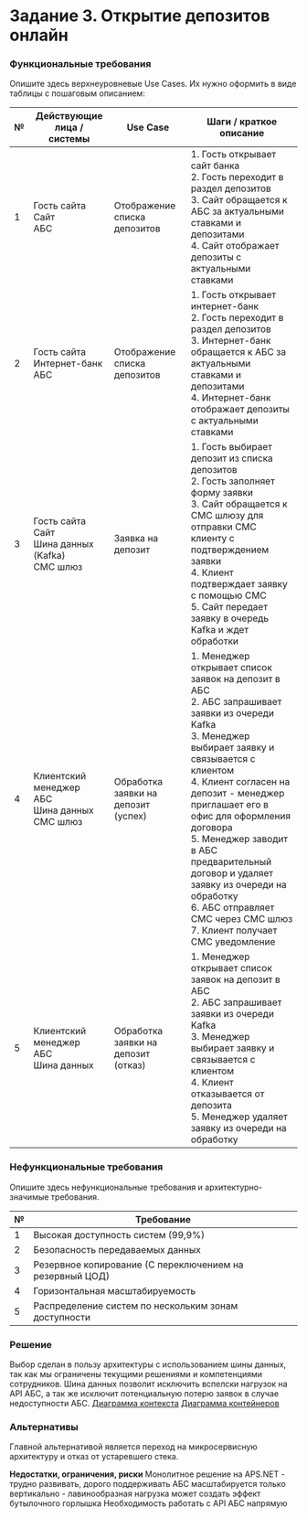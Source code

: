 # Задание 3. Открытие депозитов онлайн

### Функциональные требования
Опишите здесь верхнеуровневые Use Cases. Их нужно оформить в виде таблицы с пошаговым описанием:

| №   | Действующие лица / системы                                 | Use Case                            | Шаги / краткое описание                                                                                                                                                                                                                                                                                                                                                                                                                    |
|-----|------------------------------------------------------------|-------------------------------------|--------------------------------------------------------------------------------------------------------------------------------------------------------------------------------------------------------------------------------------------------------------------------------------------------------------------------------------------------------------------------------------------------------------------------------------------|
| 1   | Гость сайта<br />Сайт</br>АБС                              | Отображение списка депозитов        | 1. Гость открывает сайт банка <br>2. Гость переходит в раздел депозитов<br>3. Сайт обращается к АБС за актуальными ставками и депозитами<br/>4. Сайт отображает депозиты с актуальными ставками                                                                                                                                                                                                                                            |
| 2   | Гость сайта<br />Интернет-банк</br>АБС                     | Отображение списка депозитов        | 1. Гость открывает интернет-банк <br>2. Гость переходит в раздел депозитов<br>3. Интернет-банк обращается к АБС за актуальными ставками и депозитами<br/>4. Интернет-банк отображает депозиты с актуальными ставками                                                                                                                                                                                                                       |
| 3   | Гость сайта<br />Сайт</br>Шина данных (Kafka)<br/>СМС шлюз | Заявка на депозит                   | 1. Гость выбирает депозит из списка депозитов <br>2. Гость заполняет форму заявки<br>3. Сайт обращается к СМС шлюзу для отправки СМС клиенту с подтверждением заявки<br />4. Клиент подтверждает заявку с помощью СМС <br/> 5. Сайт передает заявку в очередь Kafka и ждет обработки                                                                                                                                                       |
| 4   | Клиентский менеджер<br />АБС<br />Шина данных<br/>СМС шлюз | Обработка заявки на депозит (успех) | 1. Менеджер открывает список заявок на депозит в АБС <br>2. АБС запрашивает заявки из очереди Kafka<br />3. Менеджер выбирает заявку и связывается с клиентом <br>4. Клиент согласен на депозит - менеджер приглашает его в офис для оформления договора<br />5. Менеджер заводит в АБС предварительный договор и удаляет заявку из очереди на обработку<br />6. АБС отправляет СМС через СМС шлюз<br />7. Клиент получает СМС уведомление |
| 5   | Клиентский менеджер<br />АБС<br />Шина данных              | Обработка заявки на депозит (отказ) | 1. Менеджер открывает список заявок на депозит в АБС <br>2. АБС запрашивает заявки из очереди Kafka<br />3. Менеджер выбирает заявку и связывается с клиентом <br>4. Клиент отказывается от депозита<br />5. Менеджер удаляет заявку из очереди на обработку                                                                                                                                                                               |


### Нефункциональные требования
Опишите здесь нефункциональные требования и архитектурно-значимые требования.

| №   | Требование                                               |
|-----|----------------------------------------------------------|
| 1   | Высокая доступность систем (99,9%)                       |
| 2   | Безопасность передаваемых данных                         |
| 3   | Резервное копирование (С переключением на резервный ЦОД) |
| 4   | Горизонтальная масштабируемость                          |
| 5   | Распределение систем по нескольким зонам доступности     |

### Решение
Выбор сделан в пользу архитектуры с использованием шины данных, так как мы ограничены текущими решениями и компетенциями сотрудников. Шина данных позволит исключить вспелски нагрузок на API АБС, а так же исключит потенциальную потерю заявок в случае недоступности АБС.
[Диаграмма контекста](c4_context.drawio)
[Диаграмма контейнеров](c4_container.drawio)

### <a name="_bjrr7veeh80c"></a>**Альтернативы**
Главной альтернативой является переход на микросервисную архитектуру и отказ от устаревшего стека.

**Недостатки, ограничения, риски**
Монолитное решение на APS.NET - трудно развивать, дорого поддерживать
АБС масштабируется только вертикально - лавинообразная нагрузка может создать эффект бутылочного горлышка
Необходимость работать с API АБС напрямую


